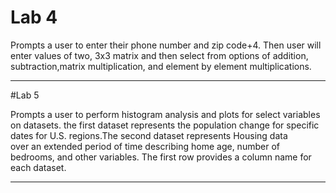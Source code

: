 # Lab 4

Prompts a user to enter their phone number and zip code+4.
Then user will enter values of two, 3x3 matrix and then select from options
of addition, subtraction,matrix multiplication,
and element by element multiplications.
*********
#Lab 5

Prompts a user to perform histogram analysis and plots for
select variables on datasets. the first dataset represents the population change
for specific dates for U.S. regions.The second dataset represents Housing data \
over an extended period of time describing home age, number of bedrooms, and other
variables. The first row provides a column name for each dataset.
**********
